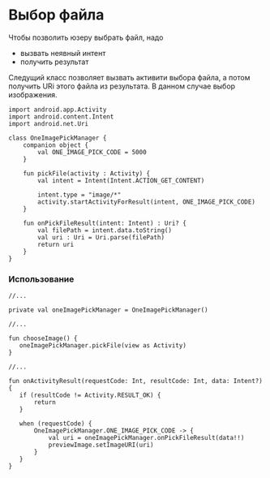 # Выбор файла

Чтобы позволить юзеру выбрать файл, надо
 - вызвать неявный интент
 - получить результат

 Следущий класс позволяет вызвать активити выбора файла, а потом получить URi этого файла из результата.
 В данном случае выбор изображения.

 ```
 import android.app.Activity
 import android.content.Intent
 import android.net.Uri

 class OneImagePickManager {
     companion object {
         val ONE_IMAGE_PICK_CODE = 5000
     }

     fun pickFile(activity : Activity) {
         val intent = Intent(Intent.ACTION_GET_CONTENT)

         intent.type = "image/*"
         activity.startActivityForResult(intent, ONE_IMAGE_PICK_CODE)
     }

     fun onPickFileResult(intent: Intent) : Uri? {
         val filePath = intent.data.toString()
         val uri : Uri = Uri.parse(filePath)
         return uri
     }
 }

 ```

 ### Использование


 ```
//...

private val oneImagePickManager = OneImagePickManager()

//...

fun chooseImage() {
    oneImagePickManager.pickFile(view as Activity)
}

//...

fun onActivityResult(requestCode: Int, resultCode: Int, data: Intent?) {
    if (resultCode != Activity.RESULT_OK) {
        return
    }

    when (requestCode) {
        OneImagePickManager.ONE_IMAGE_PICK_CODE -> {
            val uri = oneImagePickManager.onPickFileResult(data!!)
            previewImage.setImageURI(uri)
        }
    }
}

 ```

